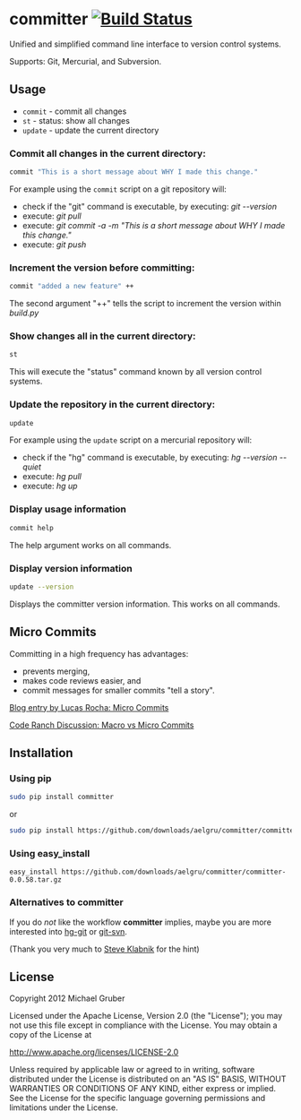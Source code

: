 # committer [![Build Status](https://secure.travis-ci.org/aelgru/committer.png?branch=master)](http://travis-ci.org/aelgru/committer)

Unified and simplified command line interface to version control systems.

Supports: Git, Mercurial, and Subversion.

## Usage

* `commit` - commit all changes
* `st` - status: show all changes
* `update` - update the current directory

### Commit all changes in the current directory:

```bash
commit "This is a short message about WHY I made this change."
```
For example using the `commit` script on a git repository will:
* check if the "git" command is executable, by executing: *git --version*
* execute: *git pull*
* execute: *git commit -a -m "This is a short message about WHY I made this change."*
* execute: *git push*

### Increment the version before committing:

```bash
commit "added a new feature" ++
```

The second argument "++" tells the script to increment the version within
*build.py*


### Show changes all in the current directory:

```bash
st
```

This will execute the "status" command known by all version control systems.


### Update the repository in the current directory:

```bash
update
```

For example using the `update` script on a mercurial repository will:
* check if the "hg" command is executable, by executing: *hg --version --quiet*
* execute: *hg pull*
* execute: *hg up*


### Display usage information

```bash
commit help
```
The help argument works on all commands.


### Display version information

```bash
update --version
```
Displays the committer version information. This works on all commands. 


## Micro Commits

Committing in a high frequency has advantages:
* prevents merging,
* makes code reviews easier, and
* commit messages for smaller commits "tell a story".

[Blog entry by Lucas Rocha: Micro Commits](http://lucasr.org/2011/01/29/micro-commits/)

[Code Ranch Discussion: Macro vs Micro Commits](http://www.coderanch.com/t/106477/vc/Macro-vs-Micro-commits)


## Installation

### Using pip 
```bash
sudo pip install committer
```

or 

```bash
sudo pip install https://github.com/downloads/aelgru/committer/committer-0.0.58.tar.gz
```

### Using easy_install
```
easy_install https://github.com/downloads/aelgru/committer/committer-0.0.58.tar.gz
```


### Alternatives to committer

If you do *not* like the workflow **committer** implies, maybe you are more
interested into [hg-git](http://hg-git.github.com/) or [git-svn](http://www.kernel.org/pub/software/scm/git/docs/git-svn.html).

(Thank you very much to [Steve Klabnik](http://www.steveklabnik.com/) for the hint)

## License

Copyright 2012 Michael Gruber

Licensed under the Apache License, Version 2.0 (the "License");
you may not use this file except in compliance with the License.
You may obtain a copy of the License at

http://www.apache.org/licenses/LICENSE-2.0

Unless required by applicable law or agreed to in writing, software
distributed under the License is distributed on an "AS IS" BASIS,
WITHOUT WARRANTIES OR CONDITIONS OF ANY KIND, either express or implied.
See the License for the specific language governing permissions and
limitations under the License.
